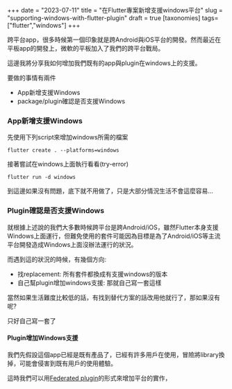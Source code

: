 +++
date = "2023-07-11"
title = "在Flutter專案新增支援windows平台"
slug = "supporting-windows-with-flutter-plugin"
draft = true
[taxonomies]
tags=["flutter","windows"]
+++

跨平台app，很多時候第一個印象就是跨Android與iOS平台的開發。然而最近在平板app的開發上，微軟的平板加入了我們的跨平台戰局。

這邊我將分享我如何增加我們既有的app與plugin在windows上的支援。

要做的事情有兩件

- App新增支援Windows
- package/plugin確認是否支援Windows


### App新增支援Windows

先使用下列script來增加windows所需的檔案
```shell
flutter create . --platforms=windows
```

接著嘗試在windows上面執行看看(try-error)
```shell
flutter run -d windows
```

到這邊如果沒有問題，底下就不用做了，只是大部分情況生活不會這麼容易...


### Plugin確認是否支援Windows

就根據上述說的我們大多數時候跨平台是跨Android/iOS，雖然Flutter本身支援Windows上面運行，但難免使用的套件可能因為目標是為了Android/iOS等主流平台開發造成Windows上面沒辦法運行的狀況。

而遇到這的狀況的時候，有幾個方向:

- 找replacement: 所有套件都換成有支援windows的版本
- 自己幫plugin增加windows支援: 那就自己寫一套這樣

當然如果生活難度比較低的話，有找到替代方案的話改用他就行了，那如果沒有呢?

只好自己寫一套了

#### Plugin增加Windows支援

我們先假設這個app已經是既有產品了，已經有許多用戶在使用，冒險將library換掉，可能會侵害到既有用戶的使用體驗。

這時我們可以用[Federated plugin](https://docs.flutter.dev/packages-and-plugins/developing-packages#federated-plugins)的形式來增加平台的實作，





